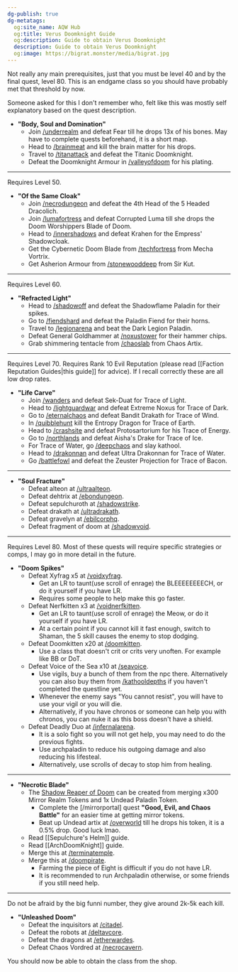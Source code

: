 ```yaml
---
dg-publish: true
dg-metatags:
  og:site_name: AQW Hub
  og:title: Verus Doomknight Guide
  og:description: Guide to obtain Verus Doomknight
  description: Guide to obtain Verus Doomknight
  og:image: https://bigrat.monster/media/bigrat.jpg
---
```


Not really any main prerequisites, just that you must be level 40 and by the final quest, level 80. This is an endgame class so you should have probably met that threshold by now.

Someone asked for this I don't remember who, felt like this was mostly self explanatory based on the quest description.

- **"Body, Soul and Domination"**
	- Join [/underrealm](http://aqwwiki.wikidot.com/under-realm) and defeat Fear till he drops 13x of his bones. May have to complete quests beforehand, it is a short map.
	- Head to [/brainmeat](http://aqwwiki.wikidot.com/brain-meat) and kill the brain matter for his drops.
	- Travel to [/titanattack](http://aqwwiki.wikidot.com/titan-attack) and defeat the Titanic Doomknight.
	- Defeat the Doomknight Armour in [/valleyofdoom](http://aqwwiki.wikidot.com/valley-of-doom) for his plating.

---

Requires Level 50.
- **"Of the Same Cloak"**
	- Join [/necrodungeon](http://aqwwiki.wikidot.com/necropolis-dungeon) and defeat the 4th Head of the 5 Headed Dracolich.
	- Join [/lumafortress](http://aqwwiki.wikidot.com/luma-fortress) and defeat Corrupted Luma till she drops the Doom Worshippers Blade of Doom.
	- Head to [/innershadows](http://aqwwiki.wikidot.com/inner-shadows) and defeat Krahen for the Empress' Shadowcloak.
	- Get the Cybernetic Doom Blade from [/techfortress](http://aqwwiki.wikidot.com/tech-fortress) from Mecha Vortrix.
	- Get Asherion Armour from [/stonewooddeep](http://aqwwiki.wikidot.com/stonewood-forest) from Sir Kut.

---

Requires Level 60.
- **"Refracted Light"**
	- Head to [/shadowoff](http://aqwwiki.wikidot.com/shadowoff) and defeat the Shadowflame Paladin for their spikes.
	- Go to [/fiendshard](http://aqwwiki.wikidot.com/fiendshard) and defeat the Paladin Fiend for their horns.
	- Travel to [/legionarena](http://aqwwiki.wikidot.com/legion-arena) and beat the Dark Legion Paladin.
	- Defeat General Goldhammer at [/noxustower](http://aqwwiki.wikidot.com/noxus-tower) for their hammer chips.
	- Grab shimmering tentacle from [/chaoslab](http://aqwwiki.wikidot.com/chaos-lab) from Chaos Artix.

---

Requires Level 70.
Requires Rank 10 Evil Reputation (please read [[Faction Reputation Guides|this guide]] for advice).
If I recall correctly these are all low drop rates.
- **"Life Carve"**
	- Join [/wanders](http://aqwwiki.wikidot.com/cave-of-wanders) and defeat Sek-Duat for Trace of Light.
	- Head to [/lightguardwar](http://aqwwiki.wikidot.com/lightguard-war-location) and defeat Extreme Noxus for Trace of Dark.
	- Go to [/eternalchaos](http://aqwwiki.wikidot.com/eternal-chaos) and defeat Bandit Drakath for Trace of Wind.
	- In [/quibblehunt](http://aqwwiki.wikidot.com/quibble-hunt) kill the Entropy Dragon for Trace of Earth.
	- Head to [/crashsite](http://aqwwiki.wikidot.com/dwakel-crash-site) and defeat Protosartorium for his Trace of Energy.
	- Go to [/northlands](http://aqwwiki.wikidot.com/guwio-village) and defeat Aisha's Drake for Trace of Ice.
	- For Trace of Water, go [/deepchaos](http://aqwwiki.wikidot.com/deep-chaos) and slay kathool.
	- Head to [/drakonnan](http://aqwwiki.wikidot.com/drakonnan-location) and defeat Ultra Drakonnan for Trace of Water.
	- Go [/battlefowl](http://aqwwiki.wikidot.com/battle-fowl) and defeat the Zeuster Projection for Trace of Bacon.

---

- **"Soul Fracture"**
	- Defeat alteon at [/ultraalteon](http://aqwwiki.wikidot.com/ultra-alteon-location).
	- Defeat dehtrix at [/ebondungeon](http://aqwwiki.wikidot.com/ebonslate-dungeon).
	- Defeat sepulchuroth at [/shadowstrike](http://aqwwiki.wikidot.com/shadowstrike).
	- Defeat drakath at [/ultradrakath](http://aqwwiki.wikidot.com/ultra-drakath).
	- Defeat gravelyn at [/ebilcorphq](http://aqwwiki.wikidot.com/ebilcorp-hq).
	- Defeat fragment of doom at [/shadowvoid](http://aqwwiki.wikidot.com/shadow-void-location).

---

Requires Level 80.
Most of these quests will require specific strategies or comps, I may go in more detail in the future.
- **"Doom Spikes"**
	- Defeat Xyfrag x5 at [/voidxyfrag](http://aqwwiki.wikidot.com/void-xyfrag).
		- Get an LR to taunt(use scroll of enrage) the BLEEEEEEEECH, or do it yourself if you have LR.
		- Requires some people to help make this go faster.
	- Defeat Nerfkitten x3 at [/voidnerfkitten](http://aqwwiki.wikidot.com/void-nerfkitten).
		- Get an LR to taunt(use scroll of enrage) the Meow, or do it yourself if you have LR.
		- At a certain point if you cannot kill it fast enough, switch to Shaman, the 5 skill causes the enemy to stop dodging.
	- Defeat Doomkitten x20 at [/doomkitten](http://aqwwiki.wikidot.com/doomkitten-location).
		- Use a class that doesn't crit or crits very unoften. For example like BB or DoT.
	- Defeat Voice of the Sea x10 at [/seavoice](http://aqwwiki.wikidot.com/sea-voice).
		- Use vigils, buy a bunch of them from the npc there. Alternatively you can also buy them from [/kathooldepths](http://aqwwiki.wikidot.com/god-of-the-depths-bonus-zone) if you haven't completed the questline yet.
		- Whenever the enemy says "You cannot resist", you will have to use your vigil or you will die.
		- Alternatively, if you have chronos or someone can help you with chronos, you can nuke it as this boss doesn't have a shield.
	- Defeat Deadly Duo at [/infernalarena](http://aqwwiki.wikidot.com/infernal-arena).
		- It is a solo fight so you will not get help, you may need to do the previous fights.
		- Use archpaladin to reduce his outgoing damage and also reducing his lifesteal.
		- Alternatively, use scrolls of decay to stop him from healing.

---

- **"Necrotic Blade"**
	- The [Shadow Reaper of Doom](http://aqwwiki.wikidot.com/shadowreaper-of-doom) can be created from merging x300 Mirror Realm Tokens and 1x Undead Paladin Token.
		- Complete the [/mirrorportal] quest **"Good, Evil, and Chaos Battle"** for an easier time at getting mirror tokens.
		- Beat up Undead artix at [/overworld](http://aqwwiki.wikidot.com/overworld) till he drops his token, it is a 0.5% drop. Good luck lmao.
	- Read [[Sepulchure's Helm]] guide.
	- Read [[ArchDoomKnight]] guide.
	- Merge this at [/terminatemple](http://aqwwiki.wikidot.com/termina-temple).
	- Merge this at [/doompirate](http://aqwwiki.wikidot.com/doom-pirate).
		- Farming the piece of Eight is difficult if you do not have LR.
		- It is recommended to run Archpaladin otherwise, or some friends if you still need help.

---

Do not be afraid by the big funni number, they give around 2k-5k each kill.
- **"Unleashed Doom"**
	- Defeat the inquisitors at [/citadel](http://aqwwiki.wikidot.com/citadel-ruins).
	- Defeat the robots at [/deltavcore](http://aqwwiki.wikidot.com/delta-v-core).
	- Defeat the dragons at [/etherwardes](http://aqwwiki.wikidot.com/etherstorm-war-desoloth).
	- Defeat Chaos Vordred at [/necrocavern](http://aqwwiki.wikidot.com/necropolis-cavern).

You should now be able to obtain the class from the shop.